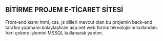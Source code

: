 ## BİTİRME PROJEM E-TİCARET SİTESİ
Front-end kısmı html, css, js dilleri mevcut olan bu projemin back-end tarafını yapmamı kolaylaştıran asp.net web forms teknolojisini kullandım. Veri çekme işlemini MSSQL kullanarak yaptım.
